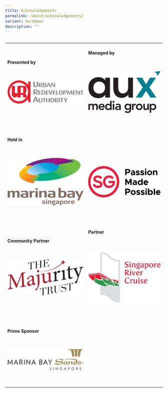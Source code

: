 ```yaml
---
title: Acknowledgements
permalink: /about/acknowledgements/
variant: markdown
description: ""
---
```

<table class="table-v">
  </table><table style="width:100%">
    <tbody><tr>
      <td>
        <h4>Presented by</h4>
        <br>
        <p>
          <a href="https://www.ura.gov.sg/Corporate">
            <img alt="Image of URA Logo" src="/images/URA.jpg">
          </a>
        </p>
        <br>
        <br>
      </td>
      <td>
        <h4>Managed by</h4>
        <br>
        <p>
          <a href="http://www.aux.com.sg/">
            <img alt="Image of AUX Logo" src="/images/Aux_Media.jpg">
          </a>
        </p>
        <br>
        <br>
      </td>
    </tr><tr>
      <td>
        <h4>Held in</h4>
        <br>
        <p>
          <a href="https://www.ura.gov.sg/Corporate/Get-Involved/Shape-A-Distinctive-City/Explore-Our-City/Marina-Bay">
            <img alt="Image of Marina Bay Logo" src="/images/Marina_Bay.jpg">
          </a>
        </p>
        <br>
        <br>
      </td>
      <td>
        <h4 style="color:white;">.</h4>
        <br>
        <p>
          <a href="https://www.visitsingapore.com/en/">
            <img alt="Image of SG Made Possible Logo" src="/images/SG_Passion.jpg">
          </a>
        </p>
        <br>
        <br>
      </td>
    </tr><tr>
      <td>
        <h4>Community Partner</h4>
        <br>
        <p>
          <a href="https://www.majurity.sg/">
            <img alt="Image of The Majurity Trust Logo" src="/images/TMT.jpg">
          </a>
        </p>
        <br>
        <br>
      </td>
      <td>
        <h4>Partner</h4>
        <br>
        <p>
          <a href="https://rivercruise.com.sg/">
            <img alt="Image of Singapore River Cruise Logo" src="/images/SRC_Logo.jpg">
          </a>
        </p>
        <br>
        <br>
      </td>
    </tr><tr>
      <td>
        <h4>Prime Sponsor</h4>
        <br>
        <p>
          <a href="https://www.marinabaysands.com/">
            <img alt="Image of MBS Logo" src="/images/MBS_logo.jpg">
          </a>
        </p>
        <br>
        <br>
      </td>
      <td>
        <h4 style="color:white;">.</h4>
        <br>
        <br>
        <br>
      </td>
    </tr><tr></tr></tbody></table>